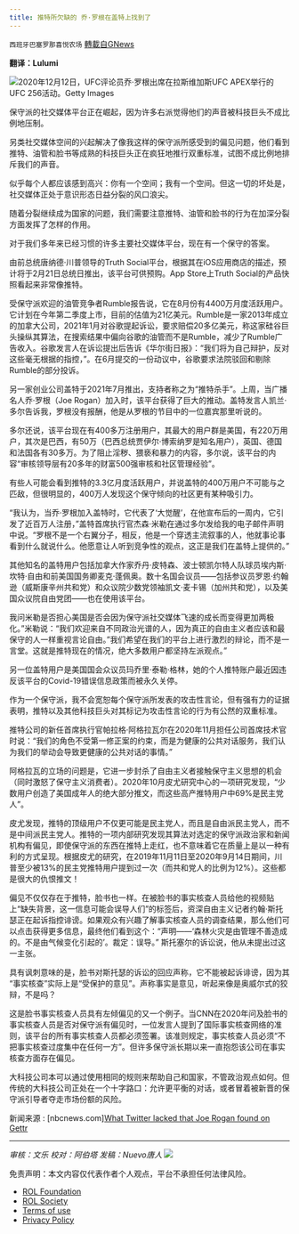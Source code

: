 ```yaml
---
title: 推特所欠缺的 乔·罗根在盖特上找到了
---
```

`西班牙巴塞罗那喜悦农场` [轉載自GNews](https://gnews.org/zh-hans/1850413/)

**翻译：Lulumi**

![](https://assets.gnews.org/wp-content/uploads/2022/01/image-862.png)2020年12月12日，UFC评论员乔·罗根出席在拉斯维加斯UFC APEX举行的UFC 256活动。Getty Images

保守派的社交媒体平台正在崛起，因为许多右派觉得他们的声音被科技巨头不成比例地压制。

另类社交媒体空间的兴起解决了像我这样的保守派所感受到的偏见问题，他们看到推特、油管和脸书等成熟的科技巨头正在疯狂地推行双重标准，试图不成比例地排斥我们的声音。

似乎每个人都应该感到高兴：你有一个空间；我有一个空间。但这一切的坏处是，社交媒体正处于意识形态日益分裂的风口浪尖。

随着分裂继续成为国家的问题，我们需要注意推特、油管和脸书的行为在加深分裂方面发挥了怎样的作用。

对于我们多年来已经习惯的许多主要社交媒体平台，现在有一个保守的答案。

由前总统唐纳德·川普领导的Truth Social平台，根据其在iOS应用商店的描述，预计将于2月21日总统日推出，该平台可供预购。App Store上Truth Social的产品快照看起来非常像推特。

受保守派欢迎的油管竞争者Rumble报告说，它在8月份有4400万月度活跃用户。它计划在今年第二季度上市，目前的估值为21亿美元。Rumble是一家2013年成立的加拿大公司，2021年1月对谷歌提起诉讼，要求赔偿20多亿美元，称这家硅谷巨头操纵其算法，在搜索结果中偏向谷歌的油管而不是Rumble，减少了Rumble广告收入。谷歌发言人在诉讼提出后告诉《华尔街日报》：“我们将为自己辩护，反对这些毫无根据的指控，”。在6月提交的一份动议中，谷歌要求法院驳回和剔除Rumble的部分投诉。

另一家创业公司盖特于2021年7月推出，支持者称之为“推特杀手”。上周，当广播名人乔·罗根（Joe Rogan）加入时，该平台获得了巨大的推动。盖特发言人凯兰·多尔告诉我，罗根没有报酬，他是从罗根的节目中的一位嘉宾那里听说的。

多尔还说，该平台现在有400多万注册用户，其最大的用户群是美国，有220万用户，其次是巴西，有50万（巴西总统贾伊尔·博索纳罗是知名用户），英国、德国和法国各有30多万。为了阻止淫秽、猥亵和暴力的内容，多尔说，该平台的内容“审核领导层有20多年的财富500强审核和社区管理经验”。

有些人可能会看到推特的3.3亿月度活跃用户，并说盖特的400万用户不可能与之匹敌，但很明显的，400万人发现这个保守倾向的社区更有某种吸引力。

“我认为，当乔·罗根加入盖特时，它代表了‘大觉醒’，在他宣布后的一周内，它引发了近百万人注册，”盖特首席执行官杰森·米勒在通过多尔发给我的电子邮件声明中说。“罗根不是一个右翼分子，相反，他是一个穿透主流叙事的人，他就事论事看到什么就说什么。他愿意让人听到竞争性的观点，这正是我们在盖特上提供的。”

其他知名的盖特用户包括加拿大作家乔丹·皮特森、波士顿凯尔特人队球员埃内斯·坎特·自由和前美国国务卿麦克·蓬佩奥。数十名国会议员——包括参议员罗恩·约翰逊（威斯康辛州共和党）和众议院少数党领袖凯文·麦卡锡（加州共和党），以及美国众议院自由党团——也在使用该平台。

我问米勒是否担心美国是否会因为保守派社交媒体飞速的成长而变得更加两极化。”米勒说：“我们欢迎来自不同政治光谱的人，因为真正的自由主义者应该和最保守的人一样重视言论自由。”我们希望在我们的平台上进行激烈的辩论，而不是一言堂。这就是推特现在的情况，绝大多数用户都坚持左派观点。”

另一位盖特用户是美国国会众议员玛乔里·泰勒·格林，她的个人推特账户最近因违反该平台的Covid-19错误信息政策而被永久关停。

作为一个保守派，我不会宽恕每个保守派所发表的攻击性言论，但有强有力的证据表明，推特以及其他科技巨头对其标记为攻击性言论的行为有公然的双重标准。

推特公司的新任首席执行官帕拉格·阿格拉瓦尔在2020年11月担任公司首席技术官时说：“我们的角色不受第一修正案的约束，而是为健康的公共对话服务，我们认为我们的举动会导致更健康的公共对话的事情。”

阿格拉瓦的立场的问题是，它进一步封杀了自由主义者接触保守主义思想的机会（同时激怒了保守主义消费者）。2020年10月皮尤研究中心的一项研究发现，“少数用户创造了美国成年人的绝大部分推文，而这些高产推特用户中69%是民主党人”。

皮尤发现，推特的顶级用户不仅更可能是民主党人，而且是自由派民主党人，而不是中间派民主党人。推特的一项内部研究发现其算法对选定的保守派政治家和新闻机构有偏见，即使保守派的东西在推特上走红，也不意味着它在质量上是以一种有利的方式呈现。根据皮尤的研究，在2019年11月11日至2020年9月14日期间，川普至少被13%的民主党推特用户提到过一次（而共和党人的比例为12%）。这些都是很大的仇恨推文！

偏见不仅仅存在于推特，脸书也一样。在被脸书的事实核查人员给他的视频贴上“缺失背景，这一信息可能会误导人们”的标签后，资深自由主义记者约翰·斯托瑟正在起诉指控诽谤。如果观众有兴趣了解事实核查人员的调查结果，那么他们可以点击获得更多信息，最终他们看到这个：“声明——‘森林火灾是由管理不善造成的。不是由气候变化引起的’。裁定：误导。” 斯托塞尔的诉讼说，他从未提出过这一主张。

具有讽刺意味的是，脸书对斯托瑟的诉讼的回应声称，它不能被起诉诽谤，因为其 “事实核查”实际上是“受保护的意见”。声称事实是意见，听起来像是奥威尔式的狡辩，不是吗？

这是脸书事实核查人员具有左倾偏见的又一个例子。当CNN在2020年问及脸书的事实核查人员是否对保守派有偏见时，一位发言人提到了国际事实核查网络的准则，该平台的所有事实核查人员都必须签署。该准则规定，事实核查人员必须“不把事实核查过度集中在任何一方”。但许多保守派长期以来一直抱怨该公司在事实核查方面存在偏见。

大科技公司本可以通过使用相同的规则来帮助自己和国家，不管政治观点如何。但传统的大科技公司正处在一个十字路口：允许更平衡的对话，或者冒着被新晋的保守派引导者夺走市场份额的风险。

新闻来源 : [nbcnews.com][What Twitter lacked that Joe Rogan found on Gettr](https://www.nbcnews.com/think/opinion/twitter-lacked-something-important-political-discourse-joe-rogan-found-it-ncna1287285)

* * *

*审核：文乐
校对：阿伯塔
发稿：Nuevo唐人*
![](https://assets.gnews.org/wp-content/uploads/2022/01/GNEWS_CH.-1-3.jpeg)
 

免责声明：本文内容仅代表作者个人观点，平台不承担任何法律风险。

- [ROL Foundation](https://rolfoundation.org/)
- [ROL Society](https://rolsociety.org/)
- [Terms of use](https://gnews.org/terms-of-use-3/)
- [Privacy Policy](https://gnews.org/privacy-policy/)
